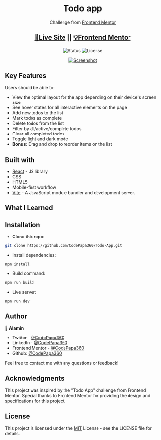 <div align="center">

# Todo app

</div>
<div align="center">

Challenge from [Frontend Mentor](https://www.frontendmentor.io/challenges)

<h2>

[🚀Live Site](https://todo-app-codepapa360.vercel.app)
||
[💡Frontend Mentor]()

</h2>
</div>

<!-- Badges -->
<div align="center">

<img src="https://img.shields.io/badge/Status-Completed-success?style=flat" alt="Status" />

<!-- Liceensee -->
<img src="https://img.shields.io/badge/License-MIT-blue?style=flat" alt="License" />

</div>

<!-- Brief -->
<p align="center">

</p>

<!-- Screenshot -->
<a align="center" href="https://todo-app-codepapa360.vercel.app">

![Screenshot](./public/thumbnail-preview.png)

</a>

## Key Features

Users should be able to:

- View the optimal layout for the app depending on their device's screen size
- See hover states for all interactive elements on the page
- Add new todos to the list
- Mark todos as complete
- Delete todos from the list
- Filter by all/active/complete todos
- Clear all completed todos
- Toggle light and dark mode
- **Bonus**: Drag and drop to reorder items on the list

## Built with

- [React](https://reactjs.org/) - JS library
- CSS
- HTML5
- Mobile-first workflow
- [Vite](https://vitejs.dev/) - A JavaScript module bundler and development server.

## What I Learned

## Installation

- Clone this repo:

```sh
git clone https://github.com/CodePapa360/Todo-App.git
```

- Install dependencies:

```sh
npm install
```

- Build command:

```sh
npm run build
```

- Live server:

```sh
npm run dev
```

## Author

<b>👤 Alamin</b>

- Twitter - [@CodePapa360](https://www.twitter.com/CodePapa360)
- LinkedIn - [@CodePapa360](https://www.linkedin.com/in/codepapa360)
- Frontend Mentor - [@CodePapa360](https://www.frontendmentor.io/profile/CodePapa360)
- Github: [@CodePapa360](https://github.com/codepapa360)

Feel free to contact me with any questions or feedback!

## Acknowledgments

This project was inspired by the "Todo App" challenge from Frontend Mentor. Special thanks to Frontend Mentor for providing the design and specifications for this project.

## License

This project is licensed under the [MIT](https://github.com/CodePapa360/Todo-App/blob/main/LICENSE.md) License - see the LICENSE file for details.
